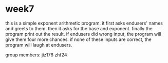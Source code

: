 # week7
this is a simple exponent arithmetic program.
it first asks endusers' names and greets to them.
then it asks for the base and exponent.
finally the program print out the result.
if endusers did wrong input, the program will give them four more chances.
if none of these inputs are correct, the program will laugh at endusers.



group members:
jiz176
zhf24
